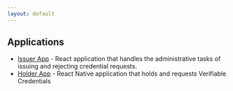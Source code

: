 ```yaml
---
layout: default
---
```


## Applications

- [Issuer App](./issuer-app) - React application that handles the administrative tasks of issuing and rejecting credential requests.
- [Holder App](./holder-app) - React Native application that holds and requests Verifiable Credentials
